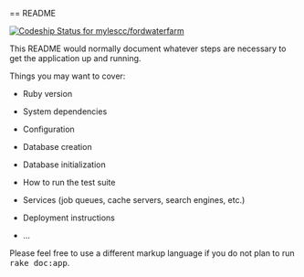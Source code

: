== README

[ ![Codeship Status for mylescc/fordwaterfarm](https://www.codeship.io/projects/b1bc4460-3b6c-0132-4528-725ed1c46ce5/status)](https://www.codeship.io/projects/42648)

This README would normally document whatever steps are necessary to get the
application up and running.

Things you may want to cover:

* Ruby version

* System dependencies

* Configuration

* Database creation

* Database initialization

* How to run the test suite

* Services (job queues, cache servers, search engines, etc.)

* Deployment instructions

* ...


Please feel free to use a different markup language if you do not plan to run
<tt>rake doc:app</tt>.
